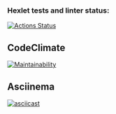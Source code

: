 ### Hexlet tests and linter status:

[![Actions Status](https://github.com/anagranfd/frontend-project-46/workflows/hexlet-check/badge.svg)](https://github.com/anagranfd/frontend-project-46/actions)

## CodeClimate

[![Maintainability](https://api.codeclimate.com/v1/badges/4a375d7ce855f2f92656/maintainability)](https://codeclimate.com/github/anagranfd/frontend-project-46/maintainability)

## Asciinema

[![asciicast](https://asciinema.org/a/kvb3guKZ2CxhPKB5XE1tAG7IJ.png)](https://asciinema.org/a/kvb3guKZ2CxhPKB5XE1tAG7IJ)
